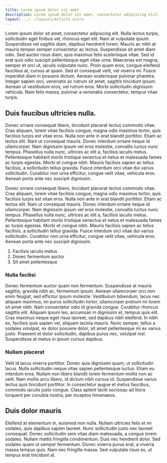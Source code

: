 ```yaml
---
title: Lorem ipsum dolor sit amet
description: Lorem ipsum dolor sit amet, consectetur adipiscing elit.
layout: ../../layouts/Article.astro
---
```


Lorem ipsum dolor sit amet, consectetur adipiscing elit. Nulla lectus turpis, sollicitudin eget finibus vel, rhoncus eget elit. Nam at vulputate ipsum. Suspendisse vel sagittis diam, dapibus hendrerit lorem. Mauris ac nibh at mauris tempor semper consectetur ac lectus. Suspendisse sit amet diam odio. Sed auctor risus diam, quis maximus felis scelerisque vitae. Sed id erat quis odio suscipit pellentesque eget vitae urna. Maecenas est magna, semper et orci ut, iaculis vulputate nunc. Proin quam eros, congue eleifend faucibus at, cursus at quam. Sed et consequat velit, vel viverra mi. Fusce imperdiet diam in posuere dictum. Aenean scelerisque pulvinar pharetra. Integer sapien orci, venenatis ac rutrum sit amet, sagittis tincidunt ipsum. Aenean ut vestibulum eros, vel rutrum eros. Morbi sollicitudin dignissim vehicula. Nam felis massa, pulvinar a venenatis consectetur, tempus vitae turpis.

## Duis faucibus ultricies nulla.

Donec ornare consequat libero, tincidunt placerat lectus commodo vitae. Cras aliquam, lorem vitae facilisis congue, magna odio maximus tortor, quis facilisis turpis est vitae eros. Nulla non ante in erat blandit porttitor. Etiam ac lectus elit. Nam ut consequat mauris. Donec interdum ornare neque id ullamcorper. Nam dignissim ipsum vel eros molestie, convallis luctus nunc tempus. Phasellus nulla nunc, ultrices ac elit a, facilisis iaculis metus. Pellentesque habitant morbi tristique senectus et netus et malesuada fames ac turpis egestas. Morbi et congue nibh. Mauris facilisis sapien ac tellus facilisis, a sollicitudin tellus gravida. Fusce interdum orci vitae dui varius sollicitudin. Curabitur non urna efficitur, congue velit vitae, vehicula eros. Aenean porta ante nec suscipit dignissim.

Donec ornare consequat libero, tincidunt placerat lectus commodo vitae. Cras aliquam, lorem vitae facilisis congue, magna odio maximus tortor, quis facilisis turpis est vitae eros. Nulla non ante in erat blandit porttitor. Etiam ac lectus elit. Nam ut consequat mauris. Donec interdum ornare neque id ullamcorper. Nam dignissim ipsum vel eros molestie, convallis luctus nunc tempus. Phasellus nulla nunc, ultrices ac elit a, facilisis iaculis metus. Pellentesque habitant morbi tristique senectus et netus et malesuada fames ac turpis egestas. Morbi et congue nibh. Mauris facilisis sapien ac tellus facilisis, a sollicitudin tellus gravida. Fusce interdum orci vitae dui varius sollicitudin. Curabitur non urna efficitur, congue velit vitae, vehicula eros. Aenean porta ante nec suscipit dignissim.

1. Facilisis iaculis metus
2. Donec fermentum auctor
3. Sit amet pellentesque

### Nulla facilisi

Donec fermentum auctor quam non fermentum. Suspendisse at mauris sagittis, gravida nibh ac, fermentum ipsum. Aenean ullamcorper orci non enim feugiat, sed efficitur ipsum molestie. Vestibulum bibendum, lacus nec aliquam maximus, mi purus sollicitudin tortor, ullamcorper pretium mi lorem sit amet nibh. Nam consectetur odio id gravida congue. Curabitur rhoncus sagittis elit. Aliquam ipsum leo, accumsan in dignissim et, tempus quis elit. Cras maximus neque eget risus laoreet, sed dapibus nibh eleifend. In nibh ex, facilisis quis sapien vel, aliquam lacinia mauris. Nunc semper, tellus a sodales volutpat, ex dolor posuere dolor, sit amet pellentesque mi ex varius justo. Praesent et dolor sollicitudin, dapibus purus nec, volutpat nisl. Suspendisse at metus in ipsum cursus dapibus.

### Nullam placerat

Velit id lacus viverra porttitor. Donec quis dignissim quam, ut sollicitudin lacus. Nulla sollicitudin neque vitae sapien pellentesque luctus. Etiam eu interdum eros. Nullam non libero blandit lorem fermentum mollis non ac velit. Nam mollis arcu libero, id dictum nibh cursus id. Suspendisse varius lectus quis tincidunt porttitor. In consectetur augue et metus faucibus, commodo iaculis justo congue. Class aptent taciti sociosqu ad litora torquent per conubia nostra, per inceptos himenaeos.

## Duis dolor mauris

Eleifend at elementum in, euismod non nulla. Nullam ultricies felis et mi sodales, quis dapibus sapien laoreet. Nunc sollicitudin justo nec laoreet consequat. Donec sollicitudin sem vitae diam malesuada, a congue lorem sodales. Nullam mattis fringilla condimentum. Duis nec hendrerit dolor. Sed sodales quam ut semper fermentum. Donec viverra purus erat, a viverra massa tempus quis. Nam nec fringilla massa. Sed vulputate risus ex, ut tempus erat tincidunt at.
